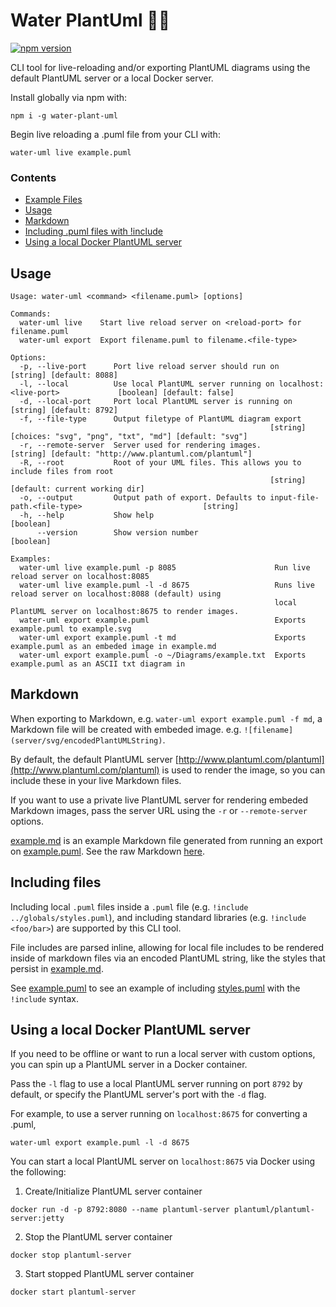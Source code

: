 # Water PlantUml :seedling::droplet:

[![npm version](https://badge.fury.io/js/water-plant-uml.svg)](https://badge.fury.io/js/water-plant-uml)

CLI tool for live-reloading and/or exporting PlantUML diagrams using the default PlantUML server or a local Docker server.

Install globally via npm with:

```
npm i -g water-plant-uml
```

Begin live reloading a .puml file from your CLI with:

```
water-uml live example.puml
```

### Contents

- [Example Files](https://github.com/Ebonsignori/plant-uml-water/tree/master/examples)
- [Usage](#usage)
- [Markdown](#markdown)
- [Including .puml files with !include](#including-files)
- [Using a local Docker PlantUML server](#using-a-local-docker-plantuml-server)

## Usage

```
Usage: water-uml <command> <filename.puml> [options]

Commands:
  water-uml live    Start live reload server on <reload-port> for filename.puml
  water-uml export  Export filename.puml to filename.<file-type>

Options:
  -p, --live-port      Port live reload server should run on                                    [string] [default: 8088]
  -l, --local          Use local PlantUML server running on localhost:<live-port>             [boolean] [default: false]
  -d, --local-port     Port local PlantUML server is running on                                 [string] [default: 8792]
  -f, --file-type      Output filetype of PlantUML diagram export
                                                          [string] [choices: "svg", "png", "txt", "md"] [default: "svg"]
  -r, --remote-server  Server used for rendering images.          [string] [default: "http://www.plantuml.com/plantuml"]
  -R, --root           Root of your UML files. This allows you to include files from root
                                                          [string] [default: current working dir]
  -o, --output         Output path of export. Defaults to input-file-path.<file-type>                           [string]
  -h, --help           Show help                                                                               [boolean]
      --version        Show version number                                                                     [boolean]

Examples:
  water-uml live example.puml -p 8085                      Run live reload server on localhost:8085
  water-uml live example.puml -l -d 8675                   Runs live reload server on localhost:8088 (default) using
                                                           local PlantUML server on localhost:8675 to render images.
  water-uml export example.puml                            Exports example.puml to example.svg
  water-uml export example.puml -t md                      Exports example.puml as an embeded image in example.md
  water-uml export example.puml -o ~/Diagrams/example.txt  Exports example.puml as an ASCII txt diagram in
```

## Markdown

When exporting to Markdown, e.g. `water-uml export example.puml -f md`, a Markdown file will be created with embeded image. e.g. `![filename](server/svg/encodedPlantUMLString)`.

By default, the default PlantUML server [http://www.plantuml.com/plantuml](http://www.plantuml.com/plantuml) is used to render the image, so you can include these in your live Markdown files.

If you want to use a private live PlantUML server for rendering embeded Markdown images, pass the server URL using the `-r` or `--remote-server` options.

[example.md](https://github.com/Ebonsignori/plant-uml-water/blob/master/examples/example.md) is an example Markdown file generated from running an export on [example.puml](https://github.com/Ebonsignori/plant-uml-water/blob/master/examples/example.puml). See the raw Markdown [here](https://raw.githubusercontent.com/Ebonsignori/plant-uml-water/master/examples/example.md).

## Including files

Including local `.puml` files inside a `.puml` file (e.g. `!include ../globals/styles.puml`), and including standard libraries (e.g. `!include <foo/bar>`) are supported by this CLI tool.

File includes are parsed inline, allowing for local file includes to be rendered inside of markdown files via an encoded PlantUML string, like the styles that persist in [example.md](https://github.com/Ebonsignori/plant-uml-water/blob/master/examples/example.md).

See [example.puml](https://github.com/Ebonsignori/plant-uml-water/blob/master/examples/example.puml) to see an example of including [styles.puml](https://github.com/Ebonsignori/plant-uml-water/blob/master/examples/styles.puml) with the `!include` syntax.

## Using a local Docker PlantUML server

If you need to be offline or want to run a local server with custom options, you can spin up a PlantUML server in a Docker container.

Pass the `-l` flag to use a local PlantUML server running on port `8792` by default, or specify the PlantUML server's port with the `-d` flag.

For example, to use a server running on `localhost:8675` for converting a .puml,

```
water-uml export example.puml -l -d 8675
```

You can start a local PlantUML server on `localhost:8675` via Docker using the following:

1. Create/Initialize PlantUML server container

```
docker run -d -p 8792:8080 --name plantuml-server plantuml/plantuml-server:jetty
```

2. Stop the PlantUML server container

```
docker stop plantuml-server
```

3. Start stopped PlantUML server container

```
docker start plantuml-server
```
